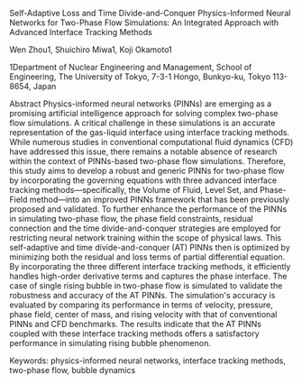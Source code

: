 Self-Adaptive Loss and Time Divide-and-Conquer Physics-Informed Neural Networks for Two-Phase Flow Simulations: An Integrated Approach with Advanced Interface Tracking Methods

Wen Zhou1, Shuichiro Miwa1, Koji Okamoto1

1Department of Nuclear Engineering and Management, School of Engineering, The University of Tokyo, 7-3-1 Hongo, Bunkyo-ku, Tokyo 113-8654, Japan

Abstract
Physics-informed neural networks (PINNs) are emerging as a promising artificial intelligence approach for solving complex two-phase flow simulations. A critical challenge in these simulations is an accurate representation of the gas-liquid interface using interface tracking methods. While numerous studies in conventional computational fluid dynamics (CFD) have addressed this issue, there remains a notable absence of research within the context of PINNs-based two-phase flow simulations. Therefore, this study aims to develop a robust and generic PINNs for two-phase flow by incorporating the governing equations with three advanced interface tracking methods—specifically, the Volume of Fluid, Level Set, and Phase-Field method—into an improved PINNs framework that has been previously proposed and validated. To further enhance the performance of the PINNs in simulating two-phase flow, the phase field constraints, residual connection and the time divide-and-conquer strategies are employed for restricting neural network training within the scope of physical laws. This self-adaptive and time divide-and-conquer (AT) PINNs then is optimized by minimizing both the residual and loss terms of partial differential equation. By incorporating the three different interface tracking methods, it efficiently handles high-order derivative terms and captures the phase interface. The case of single rising bubble in two-phase flow is simulated to validate the robustness and accuracy of the AT PINNs. The simulation's accuracy is evaluated by comparing its performance in terms of velocity, pressure, phase field, center of mass, and rising velocity with that of conventional PINNs and CFD benchmarks. The results indicate that the AT PINNs coupled with these interface tracking methods offers a satisfactory performance in simulating rising bubble phenomenon.


Keywords: physics-informed neural networks, interface tracking methods, two-phase flow, bubble dynamics

